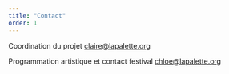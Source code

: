 ```yaml
---
title: "Contact"
order: 1
---
```

Coordination du projet
claire@lapalette.org


Programmation artistique et contact festival
chloe@lapalette.org 